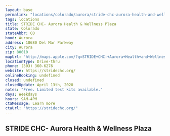 ```yaml
---
layout: base
permalink: "locations/colorado/aurora/stride-chc-aurora-health-and-wellness-plaza/"
tags: locations
title: STRIDE CHC- Aurora Health & Wellness Plaza
state: Colorado
stateAbbr: CO
hood: Aurora
address: 10680 Del Mar Parkway
city: Aurora
zip: 80010
mapUrl: "http://maps.apple.com/?q=STRIDE+CHC-+Aurora+Health+and+Wellness+Plaza&address=10680+Del+Mar+Parkway,Aurora,Colorado,80010"
locationType: Drive-thru
phone: (303) 360-6276
website: https://stridechc.org/
onlineBooking: undefined
closed: undefined
closedUpdate: April 13th, 2020
notes: "Free. Limited test kits available."
days: Weekdays
hours: 9AM-4PM
ctaMessage: Learn more
ctaUrl: "https://stridechc.org/"
---
```

## STRIDE CHC- Aurora Health & Wellness Plaza